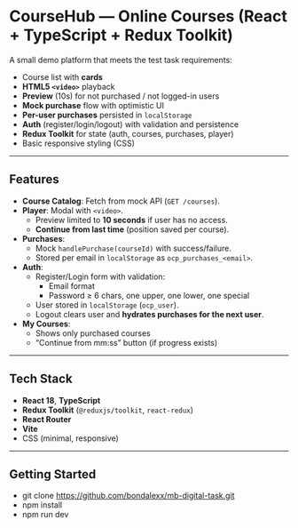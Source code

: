 # CourseHub — Online Courses (React + TypeScript + Redux Toolkit)

A small demo platform that meets the test task requirements:
- Course list with **cards**
- **HTML5 `<video>`** playback
- **Preview** (10s) for not purchased / not logged-in users
- **Mock purchase** flow with optimistic UI
- **Per-user purchases** persisted in `localStorage`
- **Auth** (register/login/logout) with validation and persistence
- **Redux Toolkit** for state (auth, courses, purchases, player)
- Basic responsive styling (CSS)

---

##  Features

- **Course Catalog**: Fetch from mock API (`GET /courses`).
- **Player**: Modal with `<video>`.  
  - Preview limited to **10 seconds** if user has no access.  
  - **Continue from last time** (position saved per course).
- **Purchases**:
  - Mock `handlePurchase(courseId)` with success/failure.
  - Stored per email in `localStorage` as `ocp_purchases_<email>`.
- **Auth**:
  - Register/Login form with validation:
    - Email format
    - Password ≥ 6 chars, one upper, one lower, one special
  - User stored in `localStorage` (`ocp_user`).
  - Logout clears user and **hydrates purchases for the next user**.
- **My Courses**:
  - Shows only purchased courses
  - “Continue from mm:ss” button (if progress exists)

---

##  Tech Stack

- **React 18**, **TypeScript**
- **Redux Toolkit** (`@reduxjs/toolkit`, `react-redux`)
- **React Router**
- **Vite**
- CSS (minimal, responsive)

---

##  Getting Started

- git clone https://github.com/bondalexx/mb-digital-task.git
- npm install
- npm run dev
 
